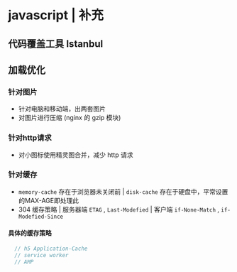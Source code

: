 # javascript | 补充

## 代码覆盖工具 Istanbul


## 加载优化

### 针对图片

* 针对电脑和移动端，出两套图片
* 对图片进行压缩 (nginx 的 gzip 模块)

### 针对http请求 

* 对小图标使用精灵图合并，减少 http 请求

### 针对缓存 

* `memory-cache` 存在于浏览器未关闭前 | `disk-cache` 存在于硬盘中，平常设置的MAX-AGE即处理此
* 304 缓存策略 | 服务器端 `ETAG` , `Last-Modefied` | 客户端 `if-None-Match` , `if-Modefied-Since`

#### 具体的缓存策略

```js
  // h5 Application-Cache
  // service worker 
  // AMP
```